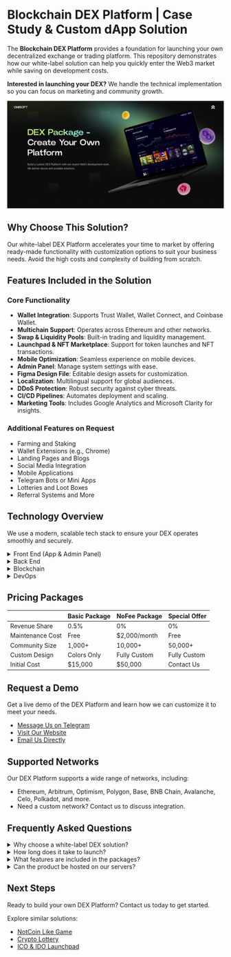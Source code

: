 # Blockchain DEX Platform | Case Study & Custom dApp Solution

The **Blockchain DEX Platform** provides a foundation for launching your own decentralized exchange or trading platform. This repository demonstrates how our white-label solution can help you quickly enter the Web3 market while saving on development costs.

**Interested in launching your DEX?** We handle the technical implementation so you can focus on marketing and community growth.

![DEX Platform GitHub Image](dex.png "DEX Platform Solution | GitHub")


## Why Choose This Solution?

Our white-label DEX Platform accelerates your time to market by offering ready-made functionality with customization options to suit your business needs. Avoid the high costs and complexity of building from scratch.


## Features Included in the Solution

### Core Functionality

- **Wallet Integration**: Supports Trust Wallet, Wallet Connect, and Coinbase Wallet.  
- **Multichain Support**: Operates across Ethereum and other networks.  
- **Swap & Liquidity Pools**: Built-in trading and liquidity management.  
- **Launchpad & NFT Marketplace**: Support for token launches and NFT transactions.  
- **Mobile Optimization**: Seamless experience on mobile devices.  
- **Admin Panel**: Manage system settings with ease.  
- **Figma Design File**: Editable design assets for customization.  
- **Localization**: Multilingual support for global audiences.  
- **DDoS Protection**: Robust security against cyber threats.  
- **CI/CD Pipelines**: Automates deployment and scaling.  
- **Marketing Tools**: Includes Google Analytics and Microsoft Clarity for insights.

### Additional Features on Request

- Farming and Staking  
- Wallet Extensions (e.g., Chrome)  
- Landing Pages and Blogs  
- Social Media Integration  
- Mobile Applications  
- Telegram Bots or Mini Apps  
- Lotteries and Loot Boxes  
- Referral Systems and More  


## Technology Overview

We use a modern, scalable tech stack to ensure your DEX operates smoothly and securely.

<details>
  <summary>Front End (App & Admin Panel)</summary>
  <ul>
      <li>React.js</li>
      <li>Redux Toolkit</li>
      <li>TypeScript</li>
      <li>Wagmi</li>
      <li>Jest (Unit Testing)</li>
  </ul>
</details>

<details>
  <summary>Back End</summary>
  <ul>
      <li>Node.js</li>
      <li>Express.js</li>
      <li>TypeScript</li>
      <li>MongoDB & Mongoose</li>
      <li>Swagger (API Documentation)</li>
      <li>Jest & Supertest (Testing)</li>
  </ul>
</details>

<details>
  <summary>Blockchain</summary>
  <ul>
      <li>Solidity (Smart Contracts for Swap, Liquidity Pools, etc.)</li>
  </ul>
</details>

<details>
  <summary>DevOps</summary>
  <ul>
      <li>Docker</li>
      <li>GitLab CI</li>
  </ul>
</details>


## Pricing Packages

|                  | Basic Package | NoFee Package  | Special Offer |
|------------------|---------------|----------------|---------------|
| Revenue Share    | 0.5%          | 0%             | 0%            |
| Maintenance Cost | Free          | $2,000/month   | Free          |
| Community Size   | 1,000+        | 10,000+        | 50,000+       |
| Custom Design    | Colors Only   | Fully Custom   | Fully Custom  |
| Initial Cost     | $15,000       | $50,000        | Contact Us    |


## Request a Demo

Get a live demo of the DEX Platform and learn how we can customize it to meet your needs.

- <a href="https://telegram.me/omisoft" target="_blank">Message Us on Telegram</a>  
- <a href="https://omisoft.net/contact-us?utm_campaign=web3-dex-platform&utm_medium=social&utm_source=github" target="_blank">Visit Our Website</a>  
- [Email Us Directly](mailto:hi@omisoft.net)  


## Supported Networks

Our DEX Platform supports a wide range of networks, including:  

- Ethereum, Arbitrum, Optimism, Polygon, Base, BNB Chain, Avalanche, Celo, Polkadot, and more.  
- Need a custom network? Contact us to discuss integration.


## Frequently Asked Questions

<details>
  <summary>Why choose a white-label DEX solution?</summary>
  <p>Our solution saves you significant time and cost compared to building a DEX from scratch. It offers flexibility and scalability, making it suitable for both startups and established businesses.</p>
</details>

<details>
  <summary>How long does it take to launch?</summary>
  <p>With our white-label solution, you can launch in less than a month—3-4 times faster than traditional development. Additional features can be developed separately if needed.</p>
</details>

<details>
  <summary>What features are included in the packages?</summary>
  <p>The Basic and NoFee packages differ by revenue share, maintenance costs, and customization level. Contact us for more details about our Special Offer tailored for large communities.</p>
</details>

<details>
  <summary>Can the product be hosted on our servers?</summary>
  <p>Yes, we provide CI/CD pipelines for seamless updates and deployments on your infrastructure.</p>
</details>


## Next Steps

Ready to build your own DEX Platform? Contact us today to get started.  

Explore similar solutions:  

- [NotCoin Like Game](https://omisoft.net/demo/notcoin-script)  
- [Crypto Lottery](https://omisoft.net/demo/crypto-lottery)  
- [ICO & IDO Launchpad](https://omisoft.net/demo/white-label-crypto-launchpad-development)  
